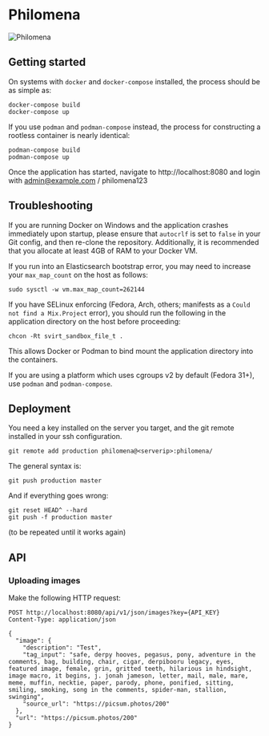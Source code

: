 # Philomena
![Philomena](/assets/static/images/phoenix.svg)

## Getting started
On systems with `docker` and `docker-compose` installed, the process should be as simple as:

```
docker-compose build
docker-compose up
```

If you use `podman` and `podman-compose` instead, the process for constructing a rootless container is nearly identical:

```
podman-compose build
podman-compose up
```

Once the application has started, navigate to http://localhost:8080 and login with admin@example.com / philomena123

## Troubleshooting

If you are running Docker on Windows and the application crashes immediately upon startup, please ensure that `autocrlf` is set to `false` in your Git config, and then re-clone the repository. Additionally, it is recommended that you allocate at least 4GB of RAM to your Docker VM.

If you run into an Elasticsearch bootstrap error, you may need to increase your `max_map_count` on the host as follows:
```
sudo sysctl -w vm.max_map_count=262144
```

If you have SELinux enforcing (Fedora, Arch, others; manifests as a `Could not find a Mix.Project` error), you should run the following in the application directory on the host before proceeding:
```
chcon -Rt svirt_sandbox_file_t .
```

This allows Docker or Podman to bind mount the application directory into the containers.

If you are using a platform which uses cgroups v2 by default (Fedora 31+), use `podman` and `podman-compose`.

## Deployment
You need a key installed on the server you target, and the git remote installed in your ssh configuration.

    git remote add production philomena@<serverip>:philomena/

The general syntax is:

    git push production master

And if everything goes wrong:

    git reset HEAD^ --hard
    git push -f production master

(to be repeated until it works again)


## API

### Uploading images

Make the following HTTP request:

```
POST http://localhost:8080/api/v1/json/images?key={API_KEY}
Content-Type: application/json

{
  "image": {
    "description": "Test",
    "tag_input": "safe, derpy hooves, pegasus, pony, adventure in the comments, bag, building, chair, cigar, derpibooru legacy, eyes, featured image, female, grin, gritted teeth, hilarious in hindsight, image macro, it begins, j. jonah jameson, letter, mail, male, mare, meme, muffin, necktie, paper, parody, phone, ponified, sitting, smiling, smoking, song in the comments, spider-man, stallion, swinging",
    "source_url": "https://picsum.photos/200"
  },
  "url": "https://picsum.photos/200"
}
```
